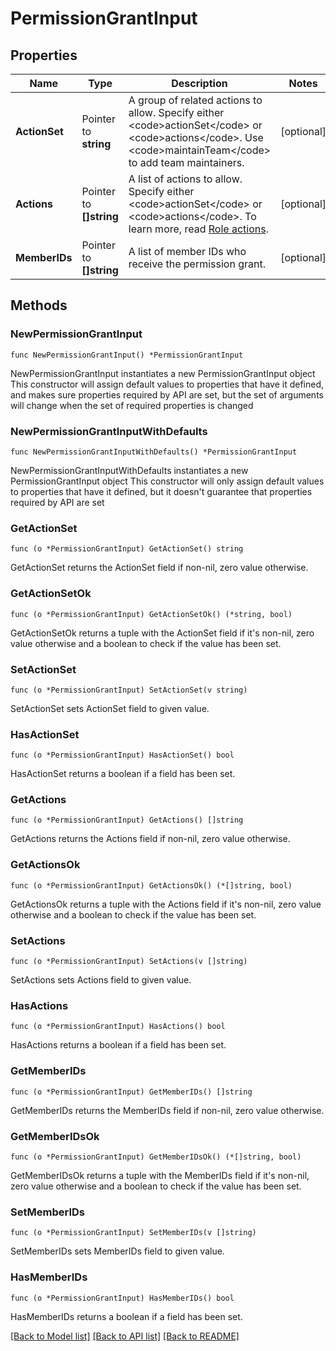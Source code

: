 # PermissionGrantInput

## Properties

Name | Type | Description | Notes
------------ | ------------- | ------------- | -------------
**ActionSet** | Pointer to **string** | A group of related actions to allow. Specify either &lt;code&gt;actionSet&lt;/code&gt; or &lt;code&gt;actions&lt;/code&gt;. Use &lt;code&gt;maintainTeam&lt;/code&gt; to add team maintainers. | [optional] 
**Actions** | Pointer to **[]string** | A list of actions to allow. Specify either &lt;code&gt;actionSet&lt;/code&gt; or &lt;code&gt;actions&lt;/code&gt;. To learn more, read [Role actions](https://docs.launchdarkly.com/home/account/role-actions). | [optional] 
**MemberIDs** | Pointer to **[]string** | A list of member IDs who receive the permission grant. | [optional] 

## Methods

### NewPermissionGrantInput

`func NewPermissionGrantInput() *PermissionGrantInput`

NewPermissionGrantInput instantiates a new PermissionGrantInput object
This constructor will assign default values to properties that have it defined,
and makes sure properties required by API are set, but the set of arguments
will change when the set of required properties is changed

### NewPermissionGrantInputWithDefaults

`func NewPermissionGrantInputWithDefaults() *PermissionGrantInput`

NewPermissionGrantInputWithDefaults instantiates a new PermissionGrantInput object
This constructor will only assign default values to properties that have it defined,
but it doesn't guarantee that properties required by API are set

### GetActionSet

`func (o *PermissionGrantInput) GetActionSet() string`

GetActionSet returns the ActionSet field if non-nil, zero value otherwise.

### GetActionSetOk

`func (o *PermissionGrantInput) GetActionSetOk() (*string, bool)`

GetActionSetOk returns a tuple with the ActionSet field if it's non-nil, zero value otherwise
and a boolean to check if the value has been set.

### SetActionSet

`func (o *PermissionGrantInput) SetActionSet(v string)`

SetActionSet sets ActionSet field to given value.

### HasActionSet

`func (o *PermissionGrantInput) HasActionSet() bool`

HasActionSet returns a boolean if a field has been set.

### GetActions

`func (o *PermissionGrantInput) GetActions() []string`

GetActions returns the Actions field if non-nil, zero value otherwise.

### GetActionsOk

`func (o *PermissionGrantInput) GetActionsOk() (*[]string, bool)`

GetActionsOk returns a tuple with the Actions field if it's non-nil, zero value otherwise
and a boolean to check if the value has been set.

### SetActions

`func (o *PermissionGrantInput) SetActions(v []string)`

SetActions sets Actions field to given value.

### HasActions

`func (o *PermissionGrantInput) HasActions() bool`

HasActions returns a boolean if a field has been set.

### GetMemberIDs

`func (o *PermissionGrantInput) GetMemberIDs() []string`

GetMemberIDs returns the MemberIDs field if non-nil, zero value otherwise.

### GetMemberIDsOk

`func (o *PermissionGrantInput) GetMemberIDsOk() (*[]string, bool)`

GetMemberIDsOk returns a tuple with the MemberIDs field if it's non-nil, zero value otherwise
and a boolean to check if the value has been set.

### SetMemberIDs

`func (o *PermissionGrantInput) SetMemberIDs(v []string)`

SetMemberIDs sets MemberIDs field to given value.

### HasMemberIDs

`func (o *PermissionGrantInput) HasMemberIDs() bool`

HasMemberIDs returns a boolean if a field has been set.


[[Back to Model list]](../README.md#documentation-for-models) [[Back to API list]](../README.md#documentation-for-api-endpoints) [[Back to README]](../README.md)


